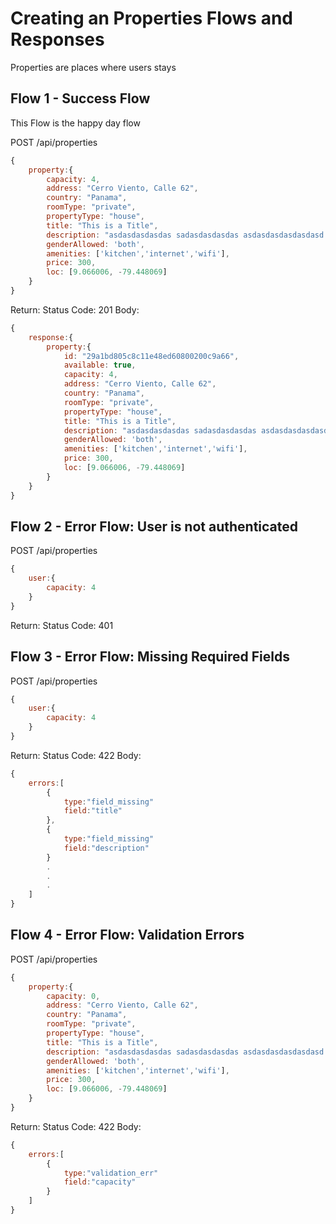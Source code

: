 # Creating an Properties Flows and Responses
Properties are places where users stays

## Flow 1 - Success Flow
This Flow is the happy day flow

POST /api/properties
```javascript
{
	property:{
		capacity: 4,
		address: "Cerro Viento, Calle 62",
		country: "Panama",
		roomType: "private",
		propertyType: "house",
		title: "This is a Title",
		description: "asdasdasdasdas sadasdasdasdas asdasdasdasdasdasd asdasdas",
		genderAllowed: 'both',
		amenities: ['kitchen','internet','wifi'],
		price: 300,
		loc: [9.066006, -79.448069]
	}
} 
```

Return:
Status Code: 201
Body:
```javascript
{
	response:{
		property:{
			id: "29a1bd805c8c11e48ed60800200c9a66",
			available: true,
			capacity: 4,
			address: "Cerro Viento, Calle 62",
			country: "Panama",
			roomType: "private",
			propertyType: "house",
			title: "This is a Title",
			description: "asdasdasdasdas sadasdasdasdas asdasdasdasdasdasd asdasdas",
			genderAllowed: 'both',
			amenities: ['kitchen','internet','wifi'],
			price: 300,
			loc: [9.066006, -79.448069]
		}
	}	
} 
```

## Flow 2 - Error Flow: User is not authenticated

POST /api/properties
```javascript
{
	user:{
		capacity: 4
	}
} 
```

Return:
Status Code: 401


## Flow 3 - Error Flow: Missing Required Fields

POST /api/properties
```javascript
{
	user:{
		capacity: 4
	}
} 
```

Return:
Status Code: 422
Body:
```javascript
{
	errors:[
		{
			type:"field_missing"
			field:"title"
		},
		{
			type:"field_missing"
			field:"description"
		}
		.
		.
		.
	]
} 
```

## Flow 4 - Error Flow: Validation Errors

POST /api/properties
```javascript
{
	property:{
		capacity: 0,
		address: "Cerro Viento, Calle 62",
		country: "Panama",
		roomType: "private",
		propertyType: "house",
		title: "This is a Title",
		description: "asdasdasdasdas sadasdasdasdas asdasdasdasdasdasd asdasdas",
		genderAllowed: 'both',
		amenities: ['kitchen','internet','wifi'],
		price: 300,
		loc: [9.066006, -79.448069]
	}
} 
```

Return:
Status Code: 422
Body:
```javascript
{
	errors:[
		{
			type:"validation_err"
			field:"capacity"
		}
	]
} 
```


